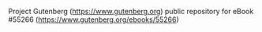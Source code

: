 Project Gutenberg (https://www.gutenberg.org) public repository for
eBook #55266 (https://www.gutenberg.org/ebooks/55266)
